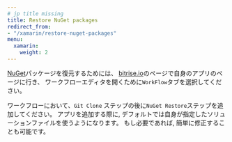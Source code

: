 ```yaml
---
# jp title missing
title: Restore NuGet packages
redirect_from:
- "/xamarin/restore-nuget-packages"
menu:
  xamarin:
    weight: 2
---
```

[NuGet](https://www.nuget.org/)パッケージを復元するためには、
[bitrise.io](https://www.bitrise.io)のページで自身のアプリのページに行き、
ワークフローエディタを開くために`WorkFlow`タブを選択してください。

ワークフローにおいて、`Git Clone` ステップの後に`NuGet Restore`ステップを追加してください。
アプリを追加する際に, デフォルトでは自身が指定したソリューションファイルを使うようになります。
もし必要であれば, 簡単に修正することも可能です。

